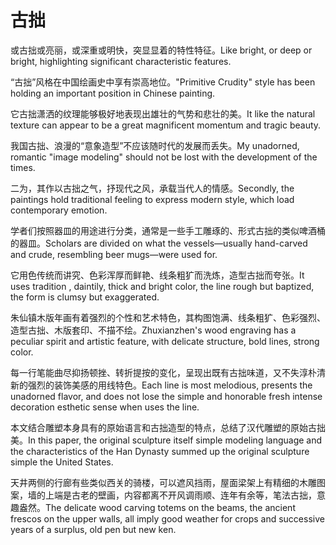# 古拙

<p><span class="chinese">或古拙或亮丽，或深重或明快，突显显着的特性特征。</span><span class="english">Like bright, or deep or bright, highlighting significant characteristic features.</span></p>

<p><span class="chinese">“古拙”风格在中国绘画史中享有崇高地位。</span><span class="english">"Primitive Crudity" style has been holding an important position in Chinese painting.</span></p>

<p><span class="chinese">它古拙潇洒的纹理能够极好地表现出雄壮的气势和悲壮的美。</span><span class="english">It like the natural texture can appear to be a great magnificent momentum and tragic beauty.</span></p>

<p><span class="chinese">我国古拙、浪漫的“意象造型”不应该随时代的发展而丢失。</span><span class="english">My unadorned, romantic "image modeling" should not be lost with the development of the times.</span></p>

<p><span class="chinese">二为，其作以古拙之气，抒现代之风，承载当代人的情感。</span><span class="english">Secondly, the paintings hold traditional feeling to express modern style, which load contemporary emotion.</span></p>

<p><span class="chinese">学者们按照器皿的用途进行分类，通常是一些手工雕琢的、形式古拙的类似啤酒桶的器皿。</span><span class="english">Scholars are divided on what the vessels—usually hand-carved and crude, resembling beer mugs—were used for.</span></p>

<p><span class="chinese">它用色传统而讲究、色彩浑厚而鲜艳、线条粗犷而洗炼，造型古拙而夸张。</span><span class="english">It uses tradition , daintily, thick and bright color, the line rough but baptized, the form is clumsy but exaggerated.</span></p>

<p><span class="chinese">朱仙镇木版年画有着强烈的个性和艺术特色，其构图饱满、线条粗犷、色彩强烈、造型古拙、木版套印、不描不绘。</span><span class="english">Zhuxianzhen's wood engraving has a peculiar spirit and artistic feature, with delicate structure, bold lines, strong color.</span></p>

<p><span class="chinese">每一行笔能曲尽抑扬顿挫、转折提按的变化，呈现出既有古拙味道，又不失淳朴清新的强烈的装饰美感的用线特色。</span><span class="english">Each line is most melodious, presents the unadorned flavor, and does not lose the simple and honorable fresh intense decoration esthetic sense when uses the line.</span></p>

<p><span class="chinese">本文结合雕塑本身具有的原始语言和古拙造型的特点，总结了汉代雕塑的原始古拙美。</span><span class="english">In this paper, the original sculpture itself simple modeling language and the characteristics of the Han Dynasty summed up the original sculpture simple the United States.</span></p>

<p><span class="chinese">天井两侧的行廊有些类似西关的骑楼，可以遮风挡雨，屋面梁架上有精细的木雕图案，墙的上端是古老的壁画，内容都离不开风调雨顺、连年有余等，笔法古拙，意趣盎然。</span><span class="english">The delicate wood carving totems on the beams, the ancient frescos on the upper walls, all imply good weather for crops and successive years of a surplus, old pen but new ken.</span></p>

